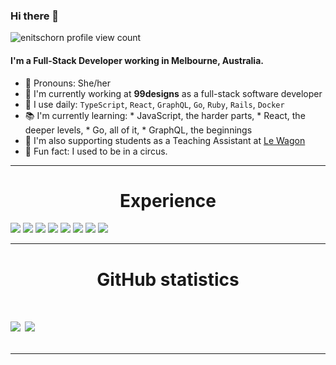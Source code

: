 ### Hi there 👋

![enitschorn profile view count](https://komarev.com/ghpvc/?username=enitschorn&color=orange)

#### I'm a Full-Stack Developer working in Melbourne, Australia.

- 💬 Pronouns: She/her
- 🎨 I'm currently working at **99designs** as a full-stack software developer
- 🔨 I use daily: `TypeScript`, `React`, `GraphQL`, `Go`, `Ruby`, `Rails`, `Docker`
- 📚 I'm currently learning: * JavaScript, the harder parts, * React, the deeper levels, * Go, all of it, * GraphQL, the beginnings
- 🏫 I'm also supporting students as a Teaching Assistant at [Le Wagon](http://github.com/lewagon/)
- 🎪 Fun fact: I used to be in a circus.

---

<h1 align="center">Experience</h1>
<div>
  <img src="https://img.shields.io/badge/ruby%20-%23323331.svg?&style=for-the-badge&logo=ruby&logoColor=red" />

  <img src="https://img.shields.io/badge/javascript%20-%23323330.svg?&style=for-the-badge&logo=javascript&logoColor=%23F7DF1E" />

  <img src="https://img.shields.io/badge/go%20-%2343853D.svg?&style=for-the-badge&logo=go&logoColor=blue" />

  <img src="https://img.shields.io/badge/typescript%20-%23007ACC.svg?&style=for-the-badge&logo=typescript&logoColor=white" />

  <img src="https://img.shields.io/badge/react%20-%23323330.svg?&style=for-the-badge&logo=react&logoColor=lightblue" />

  <img src="https://img.shields.io/badge/git%20-%23F05033.svg?&style=for-the-badge&logo=git&logoColor=white" />

  <img src="https://img.shields.io/badge/docker%20-%23007ACC.svg?&style=for-the-badge&logo=docker&logoColor=lightBlue" />
  
  <img src="https://img.shields.io/badge/graphql%20-%23007ACC.svg?&style=for-the-badge&logo=graphql&logoColor=pink" />
</div>

---

<h1 align="center">GitHub statistics<h1>

<a href="https://github.com/enitschorn">
   <img align="center" src="https://github-readme-stats.vercel.app/api/top-langs/?username=enitschorn&hide=shell,lua,vim%20script,dockerfile,javascript,css&hide_border=true"/></a>
<a href="https://github.com/enitschorn">
  <img align="center" src="https://github-readme-stats.vercel.app/api?username=enitschorn&hide_border=true&show_icons=true&count_private=true&langs_count=10"/>
</a>

---
